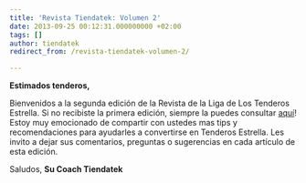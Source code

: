 ```yaml
---
title: 'Revista Tiendatek: Volumen 2'
date: 2013-09-25 00:12:31.000000000 +02:00
tags: []
author: tiendatek
redirect_from: /revista-tiendatek-volumen-2/

---
```

**Estimados tenderos,**

Bienvenidos a la segunda edición de la Revista de la Liga de Los
Tenderos Estrella. Si no recibiste la primera edición, siempre la puedes
consultar [aquí](http://us2.campaign-archive2.com/?u=5f18623479ad242e82dceb79b&id=a7e8554e99&e=%5BUNIQID%5D)!
Estoy muy emocionado de compartir con ustedes mas tips y recomendaciones
para ayudarles a convertirse en Tenderos Estrella. Les invito a dejar
sus comentarios, preguntas o sugerencias en cada artículo de esta
edición.

Saludos,
**Su Coach Tiendatek**
